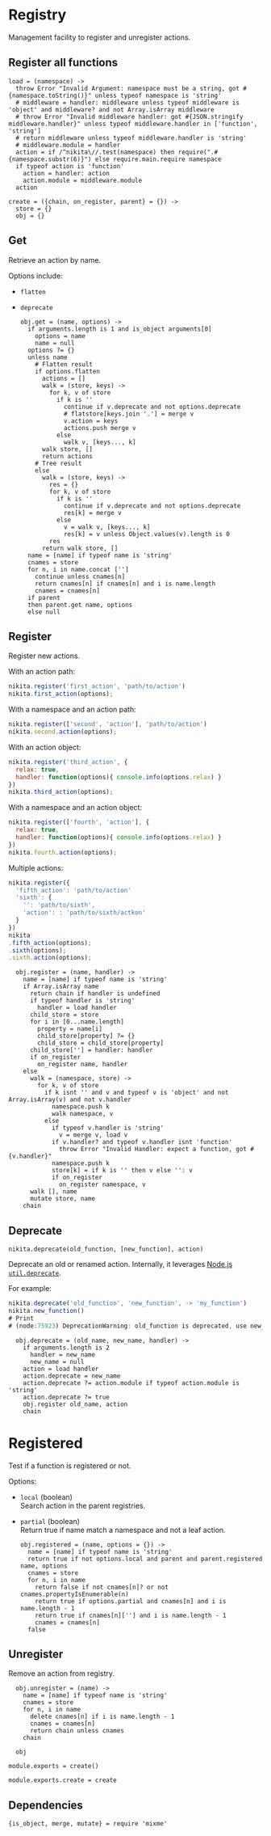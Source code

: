 
# Registry

Management facility to register and unregister actions.

## Register all functions

    load = (namespace) ->
      throw Error "Invalid Argument: namespace must be a string, got #{namespace.toString()}" unless typeof namespace is 'string'
      # middleware = handler: middleware unless typeof middleware is 'object' and middleware? and not Array.isArray middleware
      # throw Error "Invalid middleware handler: got #{JSON.stringify middleware.handler}" unless typeof middleware.handler in ['function', 'string']
      # return middleware unless typeof middleware.handler is 'string'
      # middleware.module = handler
      action = if /^nikita\//.test(namespace) then require(".#{namespace.substr(6)}") else require.main.require namespace
      if typeof action is 'function'
        action = handler: action
        action.module = middleware.module
      action

    create = ({chain, on_register, parent} = {}) ->
      store = {}
      obj = {}

## Get

Retrieve an action by name.

Options include:

* `flatten`
* `deprecate`

      obj.get = (name, options) ->
        if arguments.length is 1 and is_object arguments[0]
          options = name
          name = null
        options ?= {}
        unless name
          # Flatten result
          if options.flatten
            actions = []
            walk = (store, keys) ->
              for k, v of store
                if k is ''
                  continue if v.deprecate and not options.deprecate
                  # flatstore[keys.join '.'] = merge v
                  v.action = keys
                  actions.push merge v
                else
                  walk v, [keys..., k]
            walk store, []
            return actions
          # Tree result
          else
            walk = (store, keys) ->
              res = {}
              for k, v of store
                if k is ''
                  continue if v.deprecate and not options.deprecate
                  res[k] = merge v
                else
                  v = walk v, [keys..., k]
                  res[k] = v unless Object.values(v).length is 0
              res
            return walk store, []
        name = [name] if typeof name is 'string'
        cnames = store
        for n, i in name.concat ['']
          continue unless cnames[n]
          return cnames[n] if cnames[n] and i is name.length
          cnames = cnames[n]
        if parent
        then parent.get name, options
        else null

## Register

Register new actions.

With an action path:

```javascript
nikita.register('first_action', 'path/to/action')
nikita.first_action(options);
```

With a namespace and an action path:

```javascript
nikita.register(['second', 'action'], 'path/to/action')
nikita.second.action(options);
```

With an action object:

```javascript
nikita.register('third_action', {
  relax: true,
  handler: function(options){ console.info(options.relax) }
})
nikita.third_action(options);
```

With a namespace and an action object:

```javascript
nikita.register(['fourth', 'action'], {
  relax: true,
  handler: function(options){ console.info(options.relax) }
})
nikita.fourth.action(options);
```

Multiple actions:

```javascript
nikita.register({
  'fifth_action': 'path/to/action'
  'sixth': {
    '': 'path/to/sixth',
    'action': : 'path/to/sixth/actkon'
  }
})
nikita
.fifth_action(options);
.sixth(options);
.sixth.action(options);
```

      obj.register = (name, handler) ->
        name = [name] if typeof name is 'string'
        if Array.isArray name
          return chain if handler is undefined
          if typeof handler is 'string'
            handler = load handler
          child_store = store
          for i in [0...name.length]
            property = name[i]
            child_store[property] ?= {}
            child_store = child_store[property]
          child_store[''] = handler: handler
          if on_register
            on_register name, handler
        else
          walk = (namespace, store) ->
            for k, v of store
              if k isnt '' and v and typeof v is 'object' and not Array.isArray(v) and not v.handler
                namespace.push k
                walk namespace, v
              else
                if typeof v.handler is 'string'
                  v = merge v, load v
                if v.handler? and typeof v.handler isnt 'function'
                  throw Error "Invalid Handler: expect a function, got #{v.handler}"
                namespace.push k
                store[k] = if k is '' then v else '': v
                if on_register
                  on_register namespace, v
          walk [], name
          mutate store, name
        chain

## Deprecate

`nikita.deprecate(old_function, [new_function], action)`

Deprecate an old or renamed action. Internally, it leverages 
[Node.js `util.deprecate`][deprecate].

For example:

```javascript
nikita.deprecate('old_function', 'new_function', -> 'my_function')
nikita.new_function()
# Print
# (node:75923) DeprecationWarning: old_function is deprecated, use new_function
```

      obj.deprecate = (old_name, new_name, handler) ->
        if arguments.length is 2
          handler = new_name
          new_name = null
        action = load handler
        action.deprecate = new_name
        action.deprecate ?= action.module if typeof action.module is 'string'
        action.deprecate ?= true
        obj.register old_name, action
        chain

# Registered

Test if a function is registered or not.

Options:

* `local` (boolean)   
  Search action in the parent registries.
* `partial` (boolean)   
  Return true if name match a namespace and not a leaf action.

      obj.registered = (name, options = {}) ->
        name = [name] if typeof name is 'string'
        return true if not options.local and parent and parent.registered name, options
        cnames = store
        for n, i in name
          return false if not cnames[n]? or not cnames.propertyIsEnumerable(n)
          return true if options.partial and cnames[n] and i is name.length - 1
          return true if cnames[n][''] and i is name.length - 1
          cnames = cnames[n]
        false

## Unregister

Remove an action from registry.

      obj.unregister = (name) ->
        name = [name] if typeof name is 'string'
        cnames = store
        for n, i in name
          delete cnames[n] if i is name.length - 1
          cnames = cnames[n]
          return chain unless cnames
        chain
      
      obj

    module.exports = create()

    module.exports.create = create

## Dependencies

    {is_object, merge, mutate} = require 'mixme'

[deprecate]: https://nodejs.org/api/util.html#util_util_deprecate_function_string
